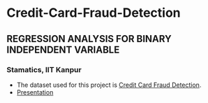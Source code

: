 # Credit-Card-Fraud-Detection
## REGRESSION ANALYSIS FOR BINARY INDEPENDENT VARIABLE ## 
### Stamatics, IIT Kanpur ###
* The dataset used for this project is [Credit Card Fraud Detection](https://www.kaggle.com/datasets/mlg-ulb/creditcardfraud?select=creditcard.csv).
* [Presentation](https://docs.google.com/presentation/d/1DucPbLki8WaqIw0Mlcdcvb7jPsaNk_E4/edit?usp=sharing&ouid=107771634913391028284&rtpof=true&sd=true)

